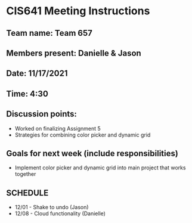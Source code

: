 # CIS641 Meeting Instructions

## Team name: Team 657

## Members present: Danielle & Jason

## Date: 11/17/2021

## Time: 4:30

## Discussion points:
- Worked on finalizing Assignment 5
- Strategies for combining color picker and dynamic grid

## Goals for next week (include responsibilities)
- Implement color picker and dynamic grid into main project that works together

## SCHEDULE
- 12/01 - Shake to undo (Jason)
- 12/08 - Cloud functionality (Danielle)
